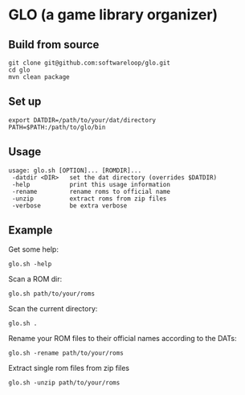 # GLO (a game library organizer)

## Build from source

```
git clone git@github.com:softwareloop/glo.git
cd glo
mvn clean package
```

## Set up

```
export DATDIR=/path/to/your/dat/directory
PATH=$PATH:/path/to/glo/bin
```

## Usage

```
usage: glo.sh [OPTION]... [ROMDIR]...
 -datdir <DIR>   set the dat directory (overrides $DATDIR)
 -help           print this usage information
 -rename         rename roms to official name
 -unzip          extract roms from zip files
 -verbose        be extra verbose
```

## Example

Get some help:

```
glo.sh -help
```

Scan a ROM dir:

```
glo.sh path/to/your/roms
```

Scan the current directory:

```
glo.sh .
```

Rename your ROM files to their official names according to the DATs:

```
glo.sh -rename path/to/your/roms
```

Extract single rom files from zip files

```
glo.sh -unzip path/to/your/roms
```
